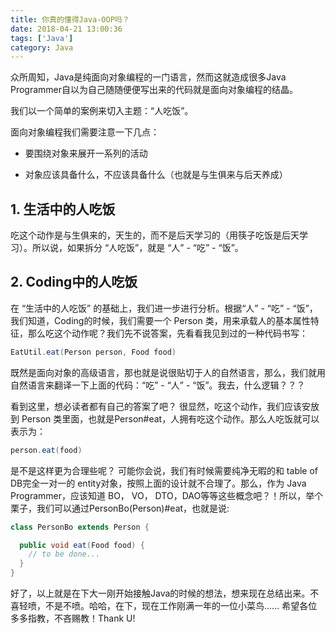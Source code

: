 ```yaml
---
title: 你真的懂得Java-OOP吗？
date: 2018-04-21 13:00:36
tags: ['Java']
category: Java
---
```


众所周知，Java是纯面向对象编程的一门语言，然而这就造成很多Java Programmer自以为自己随随便便写出来的代码就是面向对象编程的结晶。

我们以一个简单的案例来切入主题：“人吃饭”。

面向对象编程我们需要注意一下几点：

- 要围绕对象来展开一系列的活动

- 对象应该具备什么，不应该具备什么（也就是与生俱来与后天养成）

<!-- more -->
## **1. 生活中的人吃饭**
吃这个动作是与生俱来的，天生的，而不是后天学习的（用筷子吃饭是后天学习）。所以说，如果拆分 “人吃饭”，就是 “人” - “吃” - “饭”。

## **2. Coding中的人吃饭**
在 “生活中的人吃饭” 的基础上，我们进一步进行分析。根据“人” - “吃” - “饭”，我们知道，Coding的时候，我们需要一个 Person 类，用来承载人的基本属性特征，那么吃这个动作呢？我们先不说答案，先看看我见到过的一种代码书写：

```Java
EatUtil.eat(Person person, Food food)
```
既然是面向对象的高级语言，那也就是说很贴切于人的自然语言，那么，我们就用自然语言来翻译一下上面的代码：“吃” - “人” - “饭”。我去，什么逻辑？？？

看到这里，想必读者都有自己的答案了吧？
很显然，吃这个动作，我们应该安放到 Person 类里面，也就是Person#eat，人拥有吃这个动作。那么人吃饭就可以表示为：

```Java
person.eat(food)
```

是不是这样更为合理些呢？
可能你会说，我们有时候需要纯净无暇的和 table of DB完全一对一的 entity对象，按照上面的设计就不合理了。那么，作为 Java Programmer，应该知道 BO， VO， DTO，DAO等等这些概念吧？！所以，举个栗子，我们可以通过PersonBo(Person)#eat，也就是说:

```Java
class PersonBo extends Person {

  public void eat(Food food) {
    // to be done...
  }
}
```

好了，以上就是在下大一刚开始接触Java的时候的想法，想来现在总结出来。不喜轻喷，不是不喷。哈哈，在下，现在工作刚满一年的一位小菜鸟…… 希望各位多多指教，不吝赐教！Thank U!
